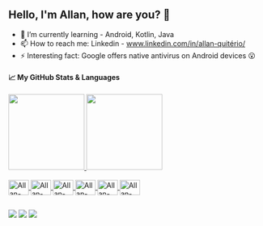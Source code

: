 ## Hello, I'm Allan, how are you? 👋

- 🌱 I’m currently learning - Android, Kotlin, Java
- 📫 How to reach me: Linkedin - www.linkedin.com/in/allan-quitério/
- ⚡ Interesting fact: Google offers native antivirus on Android devices 😮

#### 📈 My GitHub Stats & Languages
<div>
  <a href="https://github.com/Allan-Quiterio">
  <img height="150em" src="https://github-readme-stats.vercel.app/api?username=allan-quiterio&show_icons=true&theme=dracula&include_all_commits=true&count_private=true"/>
  <img height="150em" src="https://github-readme-stats.vercel.app/api/top-langs/?username=allan-quiterio&layout=compact&langs_count=7&theme=dracula"/>
<div>
  
<div style="display: inline_block"><br>
  <img align="center" alt="Allan-JS" height="30" width="40" src="https://cdn.jsdelivr.net/gh/devicons/devicon/icons/javascript/javascript-original.svg" /> 
  <img align="center" alt="Allan-Html" height="30" width="40" src="https://cdn.jsdelivr.net/gh/devicons/devicon/icons/html5/html5-original.svg" />
  <img align="center" alt="Allan-Css" height="30" width="40" src="https://cdn.jsdelivr.net/gh/devicons/devicon/icons/css3/css3-original.svg" />
  <img align="center" alt="Allan-Kt" height="30" width="40" src="https://cdn.jsdelivr.net/gh/devicons/devicon/icons/kotlin/kotlin-original.svg">
  <img align="center" alt="Allan-Jar" height="30" width="40" src="https://cdn.jsdelivr.net/gh/devicons/devicon/icons/java/java-original-wordmark.svg" />
  <img align="center" alt="Allan-Py" height="30" width="40" src="https://cdn.jsdelivr.net/gh/devicons/devicon/icons/python/python-original.svg" />
  
  ## 
  
<div>
  <a href="https://www.linkedin.com/in/allan-quit%C3%A9rio/" target="_blank"><img src="https://img.shields.io/badge/-LinkedIn-%230077B5?style=for-the-badge&logo=linkedin&logoColor=white" target="_blank"></a> 
  <a href="https://www.instagram.com/kit3rio/" target="_blank"><img src="https://img.shields.io/badge/-Instagram-%23E4405F?style=for-the-badge&logo=instagram&logoColor=white" target="_blank"></a>
  <a href = "mailto:allanquiterio100@gmail.com"><img src="https://img.shields.io/badge/-Gmail-%23333?style=for-the-badge&logo=gmail&logoColor=white" target="_blank"></a>
</div>
